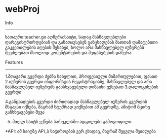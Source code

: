 # webProj

Info
__________________________________
სათაური:teacher.ge
აღწერა:საიტი, სადაც მასწავლებლები დარეგისტრირდებიან და განათავსებენ განცხადებას მათთან დამატებითი გაკვეთილების აღების შესახებ, ხოლო არა მასწავლებელ იუზერებს შეეძლებათ მხოლოდ კომენტარების და შეფასებების დაწერა

Features
__________________________________
1.მთავარი გვერდი
    ძებნა სახელით, პროფესიული მიმართულებით, ფასით
2.იუზერის გვერდი
    ინფორმაცია რეგისტრაციაზე, მასწავლებელ და არა მასწავლებელ იუზერებს განსხვავებული დიზაინი ექნებათ
3.დალოგინების გვერდი

4.განცხადების გვერდი
    ძირითადად მასწავლებელ იუზერის გვერდის მსგავსი იქნება, მაგრამ სტუმრად ვიქნებით ამ გვერდზე, ამიტომ მცირე განსხვავებები შევა

5. მთელ საიტს ექნება სარეკლამო ადგილები გამოყოფილი


*API: ამ საიტზე API_ს საჭიროებას ვერ ვხადავ, მაგრამ შეცვლა შეიძლება
